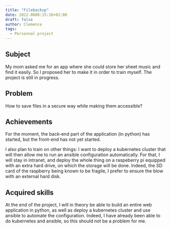 ```yaml
---
title: "Filebackup"
date: 2022-0608:15:16+02:00
draft: false
author: Clemence
tags:
  - Personnal project
---
```


## Subject

My mom asked me for an app where she could store her sheet music and find it easily. So I proposed her to make it in order to train myself. The project is still in progress.

## Problem

How to save files in a secure way while making them accessible?

## Achievements

For the moment, the back-end part of the application (in python) has started, but the front-end has not yet started.

I also plan to train on other things:
I want to deploy a kubernetes cluster that will then allow me to run an ansible configuration automatically. 
For that, I will stay in intranet, and deploy the whole thing on a raspeberry pi equipped with an extra hard drive, on which the storage will be done. Indeed, the SD card of the raspberry being known to be fragile, I prefer to ensure the blow with an external hard disk.

## Acquired skills

At the end of the project, I will in theory be able to build an entire web application in python, as well as deploy a kubernetes cluster and use ansible to automate the configuration. Indeed, I have already been able to do kubernetes and ansible, so this should not be a problem for me.